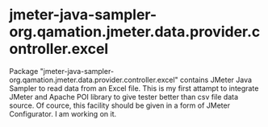 # jmeter-java-sampler-org.qamation.jmeter.data.provider.controller.excel
Package "jmeter-java-sampler-org.qamation.jmeter.data.provider.controller.excel" contains JMeter Java Sampler to read data from an Excel file. This is my first attampt to integrate JMeter and Apache POI library to give tester better than csv file data source. Of cource, this facility should be given in a form of JMeter Configurator. I am working on it.
